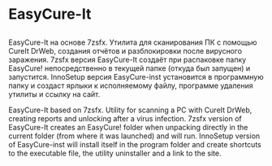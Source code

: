 # EasyCure-It
##
EasyCure-It на основе 7zsfx.
Утилита для сканирования ПК с помощью CureIt DrWeb, создания отчётов и разблокировки после вирусного заражения.
7zsfx версия EasyCure-It создаёт при распаковке папку EasyCure! непосредственно в текущей папке (откуда был запущен) и запустится.
InnoSetup версия EasyCure-inst установится в программную папку и создаст ярлыки к исполняемому файлу, программе удаления утилиты и ссылку на сайт.

EasyCure-It based on 7zsfx.
Utility for scanning a PC with CureIt DrWeb, creating reports and unlocking after a virus infection.
7zsfx version of EasyCure-It creates an EasyCure! folder when unpacking directly in the current folder (from where it was launched) and will run.
InnoSetup version of EasyCure-inst will install itself in the program folder and create shortcuts to the executable file, the utility uninstaller and a link to the site.
